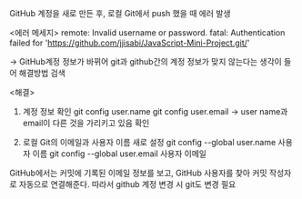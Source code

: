 
GitHub 계정을 새로 만든 후, 로컬 Git에서 push 했을 때 에러 발생

<에러 메세지>
remote: Invalid username or password.
fatal: Authentication failed for 'https://github.com/jjisabi/JavaScript-Mini-Project.git/'

-> GitHub계정 정보가 바뀌어 git과 github간의 계정 정보가 맞지 않는다는 생각이 들어 해결방법 검색

<해결>
1. 계정 정보 확인
git config user.name
git config user.email 
-> user name과 email이 다른 것을 가리키고 있음 확인

2. 로컬 Git의 이메일과 사용자 이름 새로 설정
git config --global user.name 사용자 이름
git config --global user.email 사용자 이메일


GitHub에서는 커밋에 기록된 이메일 정보를 보고, GitHub 사용자를 찾아 커밋 작성자로 자동으로 연결해준다. 따라서 github 계정 변경 시 git도 변경 필요